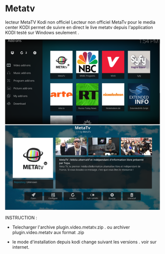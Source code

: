 # Metatv
lecteur MetaTV Kodi  non officiel
Lecteur non officiel MetaTv pour le media center KODI
permet de suivre en direct le live metatv depuis l'application KODI
testé sur Windows seulement . 

![alt text](2.png "Acceuil Kodi")
![alt text](1.png "Onglet Information")






INSTRUCTION : 
- Telecharger l'archive	plugin.video.metatv.zip  . 
   ou archiver  plugin.video.metatv aux format .zip

- le mode d'installation depuis kodi change suivant les versions . voir sur internet.
